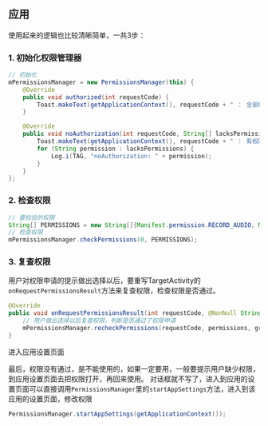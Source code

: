 ## 应用

使用起来的逻辑也比较清晰简单，一共3步：

### 1. 初始化权限管理器

``` java
// 初始化
mPermissionsManager = new PermissionsManager(this) {
    @Override
    public void authorized(int requestCode) {
        Toast.makeText(getApplicationContext(), requestCode + " ： 全部权限通过", Toast.LENGTH_SHORT).show();
    }

    @Override
    public void noAuthorization(int requestCode, String[] lacksPermissions) {
        Toast.makeText(getApplicationContext(), requestCode + " ： 有权限没有通过！需要授权", Toast.LENGTH_SHORT).show();
        for (String permission : lacksPermissions) {
            Log.i(TAG, "noAuthorization: " + permission);
        }
    }
};
```

### 2. 检查权限

``` java
// 要校验的权限
String[] PERMISSIONS = new String[]{Manifest.permission.RECORD_AUDIO, Manifest.permission.CAMERA};
// 检查权限
mPermissionsManager.checkPermissions(0, PERMISSIONS);
```

### 3. 复查权限

用户对权限申请的提示做出选择以后，要重写TargetActivity的`onRequestPermissionsResult`方法来复查权限，检查权限是否通过。

``` java
@Override
public void onRequestPermissionsResult(int requestCode, @NonNull String[] permissions, @NonNull int[] grantResults) {
    // 用户做出选择以后复查权限，判断是否通过了权限申请
    mPermissionsManager.recheckPermissions(requestCode, permissions, grantResults);
}
```

进入应用设置页面

最后，权限没有通过，是不能使用的，如果一定要用，一般要提示用户缺少权限，到应用设置页面去把权限打开，再回来使用。
对话框就不写了，进入到应用的设置页面可以直接调用`PermissionsManager`里的`startAppSettings`方法，进入到该应用的设置页面，修改权限

``` java
PermissionsManager.startAppSettings(getApplicationContext());
```